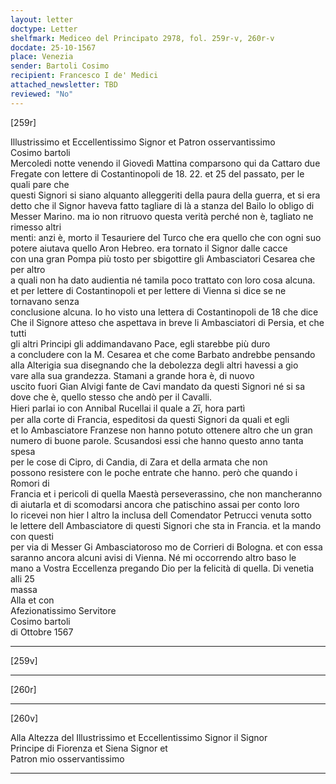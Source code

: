 ```yaml
---
layout: letter
doctype: Letter
shelfmark: Mediceo del Principato 2978, fol. 259r-v, 260r-v
docdate: 25-10-1567
place: Venezia
sender: Bartoli Cosimo
recipient: Francesco I de' Medici
attached_newsletter: TBD
reviewed: "No"
---
```


[259r]  
  
  
Illustrissimo et Eccellentissimo Signor et Patron osservantissimo  
Cosimo bartoli  
Mercoledi notte venendo il Giovedì Mattina comparsono qui da Cattaro due  
Fregate con lettere di Costantinopoli de 18. 22. et 25 del passato, per le quali pare che  
questi Signori si siano alquanto alleggeriti della paura della guerra, et si era  
detto che il Signor haveva fatto tagliare di là a stanza del Bailo lo obligo di  
Messer Marino. ma io non ritruovo questa verità perché non è, tagliato ne rimesso altri  
menti: anzi è, morto il Tesauriere del Turco che era quello che con ogni suo  
potere aiutava quello Aron Hebreo. era tornato il Signor dalle cacce  
con una gran Pompa più tosto per sbigottire gli Ambasciatori Cesarea che per altro  
a quali non ha dato audientia né tamila poco trattato con loro cosa alcuna.  
et per lettere di Costantinopoli et per lettere di Vienna si dice se ne tornavano senza  
conclusione alcuna. Io ho visto una lettera di Costantinopoli de 18 che dice  
Che il Signore atteso che aspettava in breve li Ambasciatori di Persia, et che tutti  
gli altri Principi gli addimandavano Pace, egli starebbe più duro  
a concludere con la M. Cesarea et che come Barbato andrebbe pensando  
alla Alterigia sua disegnando che la debolezza degli altri havessi a gio  
vare alla sua grandezza. Stamani a grande hora è, di nuovo  
uscito fuori Gian Alvigi fante de Cavi mandato da questi Signori né si sa  
dove che è, quello stesso che andò per il Cavalli.  
Hieri parlai io con Annibal Rucellai il quale a 2i̅, hora partì  
per alla corte di Francia, espeditosi da questi Signori da quali et egli  
et lo Ambasciatore Franzese non hanno potuto ottenere altro che un gran  
numero di buone parole. Scusandosi essi che hanno questo anno tanta spesa  
per le cose di Cipro, di Candia, di Zara et della armata che non  
possono resistere con le poche entrate che hanno. però che quando i Romori di  
Francia et i pericoli di quella Maestà perseverassino, che non mancheranno  
di aiutarla et di scomodarsi ancora che patischino assai per conto loro  
Io ricevei non hier l altro la inclusa dell Comendator Petrucci venuta sotto  
le lettere dell Ambasciatore di questi Signori che sta in Francia. et la mando con questi  
per via di Messer Gi Ambasciatoroso mo de Corrieri di Bologna. et con essa  
saranno ancora alcuni avisi di Vienna. Né mi occorrendo altro baso le  
mano a Vostra Eccellenza pregando Dio per la felicità di quella. Di venetia alli 25  
massa  
Alla et con  
Afezionatissimo Servitore  
Cosimo bartoli  
di Ottobre 1567  
  
---  

[259v]  
  
  
  
---  

[260r]  
  
  
  
---  

[260v]  
  
  
Alla Altezza del Illustrissimo et Eccellentissimo Signor il Signor  
Principe di Fiorenza et Siena Signor et  
Patron mio osservantissimo  
  
---  

